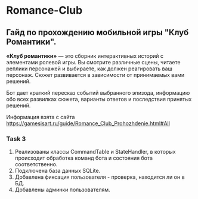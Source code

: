 # Romance-Club

## Гайд по прохождению мобильной игры "Клуб Романтики".

**«Клуб романтики»** — это сборник интерактивных историй с элементами ролевой игры. Вы смотрите различные сцены, читаете реплики персонажей и выбираете, как должен реагировать ваш персонаж. Сюжет развивается в зависимости от принимаемых вами решений.

Бот дает краткий пересказ событий выбранного эпизода, информацию обо всех развилках сюжета, варианты ответов и последствия принятых решений.

Информация взята с сайта https://gamesisart.ru/guide/Romance_Club_Prohozhdenie.html#All

### Task 3
1. Реализованы классы CommandTable и StateHandler, в которых происходит обработка команд бота и состояния бота соответственно.
2. Подключена база данных SQLite.
3. Добавлена фиксация пользователя - проверка, находится ли он в БД.
4. Добавлены админки пользователям.

